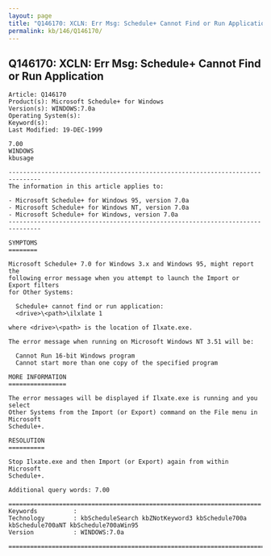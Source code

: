 ```yaml
---
layout: page
title: "Q146170: XCLN: Err Msg: Schedule+ Cannot Find or Run Application"
permalink: kb/146/Q146170/
---
```


## Q146170: XCLN: Err Msg: Schedule+ Cannot Find or Run Application

	Article: Q146170
	Product(s): Microsoft Schedule+ for Windows
	Version(s): WINDOWS:7.0a
	Operating System(s): 
	Keyword(s): 
	Last Modified: 19-DEC-1999
	
	7.00
	WINDOWS
	kbusage
	
	-------------------------------------------------------------------------------
	The information in this article applies to:
	
	- Microsoft Schedule+ for Windows 95, version 7.0a 
	- Microsoft Schedule+ for Windows NT, version 7.0a 
	- Microsoft Schedule+ for Windows, version 7.0a 
	-------------------------------------------------------------------------------
	
	SYMPTOMS
	========
	
	Microsoft Schedule+ 7.0 for Windows 3.x and Windows 95, might report the
	following error message when you attempt to launch the Import or Export filters
	for Other Systems:
	
	  Schedule+ cannot find or run application:
	  <drive>\<path>\ilxlate 1
	
	where <drive>\<path> is the location of Ilxate.exe.
	
	The error message when running on Microsoft Windows NT 3.51 will be:
	
	  Cannot Run 16-bit Windows program
	  Cannot start more than one copy of the specified program
	
	MORE INFORMATION
	================
	
	The error messages will be displayed if Ilxate.exe is running and you select
	Other Systems from the Import (or Export) command on the File menu in Microsoft
	Schedule+.
	
	RESOLUTION
	==========
	
	Stop Ilxate.exe and then Import (or Export) again from within Microsoft
	Schedule+.
	
	Additional query words: 7.00
	
	======================================================================
	Keywords          :  
	Technology        : kbScheduleSearch kbZNotKeyword3 kbSchedule700a kbSchedule700aNT kbSchedule700aWin95
	Version           : WINDOWS:7.0a
	
	=============================================================================
	
